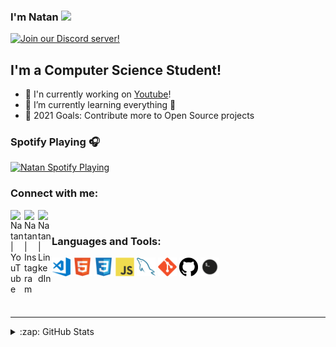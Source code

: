 ### I'm Natan <img src="https://media.giphy.com/media/hvRJCLFzcasrR4ia7z/giphy.gif" width="25px">

[![Join our Discord server!](https://invidget.switchblade.xyz/X5V6M2j7rV?theme=light)](https://discord.gg/X5V6M2j7rV)

## I'm a Computer Science Student!

- 🔭 I'n currently working on [Youtube][youtube]!
- 🌱 I’m currently learning everything 🤣
- 🥅 2021 Goals: Contribute more to Open Source projects

### Spotify Playing 🎧

[<img src="https://now-playing-codestackr.vercel.app/api/spotify-playing" alt="Natan Spotify Playing" width="350" />](https://open.spotify.com/user/22olhesl2fsg2usxqsyyfvmsq)

### Connect with me:

[<img align="left" alt="Natan | YouTube" width="22px" src="https://cdn.jsdelivr.net/npm/simple-icons@v3/icons/youtube.svg" />][youtube]
[<img align="left" alt="Natan | Instagram" width="22px" src="https://cdn.jsdelivr.net/npm/simple-icons@v3/icons/instagram.svg" />][instagram]
[<img align="left" alt="Natan | LinkedIn" width="22px" src="https://cdn.jsdelivr.net/npm/simple-icons@v3/icons/linkedin.svg" />][linkedin]

<br />


### Languages and Tools:

<img src = 'https://raw.githubusercontent.com/1M0d3m/1M0d3m/main/images/vscode.png' width='30'/> <img src = 'https://raw.githubusercontent.com/1M0d3m/1M0d3m/2a632e1e5bb77aac66caa22263b5bebf33824bce/images/html.svg' width='30'/> <img src = 'https://raw.githubusercontent.com/1M0d3m/1M0d3m/2a632e1e5bb77aac66caa22263b5bebf33824bce/images/css.svg' width='30'/> <img src = 'https://raw.githubusercontent.com/1M0d3m/1M0d3m/2a632e1e5bb77aac66caa22263b5bebf33824bce/images/js.svg' height='30'/> <img src = 'https://raw.githubusercontent.com/1M0d3m/1M0d3m/ae304581828fd3cbf2dfe1c202c791b8d312f678/images/sql.svg' width='30'/> <img src = 'https://raw.githubusercontent.com/1M0d3m/1M0d3m/ae304581828fd3cbf2dfe1c202c791b8d312f678/images/git.svg' width='30'/> <img src = 'https://raw.githubusercontent.com/1M0d3m/1M0d3m/69aa4a04ab4e100773caa311c3513f8114fd5a32/images/github.svg' width='30'/> <img src = 'https://raw.githubusercontent.com/1M0d3m/1M0d3m/main/images/terminal.png' width='30'/>

<br />
<br />

---

<details>
  <summary>:zap: GitHub Stats</summary>

  <img align="left" alt="1M0d3m GitHub Stats" src="https://github-readme-stats.codestackr.vercel.app/api?username=1M0d3m&show_icons=true&hide_border=true" />

</details>

[twitter]: https://twitter.com/
[youtube]: https://www.youtube.com/channel/UC471XTYg7GoLMa17hNq2lqg
[instagram]: https://instagram.com/ola.natan
[linkedin]: https://linkedin.com/


